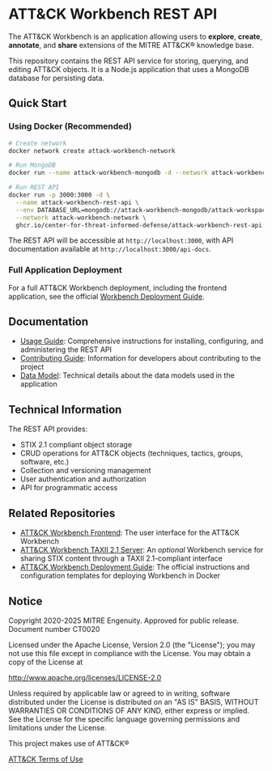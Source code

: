 # ATT&CK Workbench REST API

The ATT&CK Workbench is an application allowing users to **explore**, **create**, **annotate**, and **share** extensions of the MITRE ATT&CK® knowledge base.

This repository contains the REST API service for storing, querying, and editing ATT&CK objects. It is a Node.js application that uses a MongoDB database for persisting data.

## Quick Start

### Using Docker (Recommended)

```bash
# Create network
docker network create attack-workbench-network

# Run MongoDB
docker run --name attack-workbench-mongodb -d --network attack-workbench-network mongo:latest

# Run REST API
docker run -p 3000:3000 -d \
  --name attack-workbench-rest-api \
  --env DATABASE_URL=mongodb://attack-workbench-mongodb/attack-workspace \
  --network attack-workbench-network \
  ghcr.io/center-for-threat-informed-defense/attack-workbench-rest-api:latest
```

The REST API will be accessible at `http://localhost:3000`, with API documentation available at `http://localhost:3000/api-docs`.

### Full Application Deployment

For a full ATT&CK Workbench deployment, including the frontend application, see the official [Workbench Deployment Guide](https://github.com/mitre-attack/attack-workbench-deployment).

## Documentation

- [Usage Guide](USAGE.md): Comprehensive instructions for installing, configuring, and administering the REST API
- [Contributing Guide](CONTRIBUTING.md): Information for developers about contributing to the project
- [Data Model](docs/data-model.md): Technical details about the data models used in the application

## Technical Information

The REST API provides:

- STIX 2.1 compliant object storage
- CRUD operations for ATT&CK objects (techniques, tactics, groups, software, etc.)
- Collection and versioning management
- User authentication and authorization
- API for programmatic access

## Related Repositories

- [ATT&CK Workbench Frontend](https://github.com/center-for-threat-informed-defense/attack-workbench-frontend): The user interface for the ATT&CK Workbench
- [ATT&CK Workbench TAXII 2.1 Server](https://github.com/mitre-attack/attack-workbench-taxii-server): An *optional* Workbench service for sharing STIX content through a TAXII 2.1-compliant interface
- [ATT&CK Workbench Deployment Guide](https://github.com/mitre-attack/attack-workbench-deployment): The official instructions and configuration templates for deploying Workbench in Docker

## Notice

Copyright 2020-2025 MITRE Engenuity. Approved for public release. Document number CT0020

Licensed under the Apache License, Version 2.0 (the "License"); you may not use this file except in compliance with the License. You may obtain a copy of the License at

http://www.apache.org/licenses/LICENSE-2.0

Unless required by applicable law or agreed to in writing, software distributed under the License is distributed on an "AS IS" BASIS, WITHOUT WARRANTIES OR CONDITIONS OF ANY KIND, either express or implied. See the License for the specific language governing permissions and limitations under the License.

This project makes use of ATT&CK®

[ATT&CK Terms of Use](https://attack.mitre.org/resources/terms-of-use/)